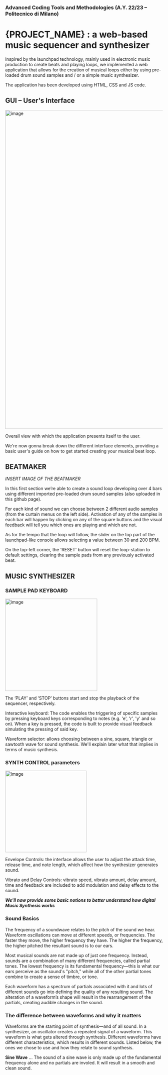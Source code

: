 ### Advanced Coding Tools and Methodologies (A.Y. 22/23 – Politecnico di Milano)

# {PROJECT_NAME} : a web-based music sequencer and synthesizer

Inspired by the launchpad technology, mainly used in electronic music production to create beats and playing loops, we implemented a web application that allows for the creation of musical loops either by using pre-loaded drum sound samples and / or a simple music synthesizer. 

The application has been developed using HTML, CSS and JS code. 


## GUI – User's Interface

<img width="1016" alt="image" src="https://github.com/federicoalferreri/ACTAM_project/assets/115798271/d6661182-481d-4fe6-8946-55feb9bcf5e6">


Overall view with which the application presents itself to the user. 

We're now gonna break down the different interface elements, providing a basic user's guide on how to get started creating your musical beat loop.

## BEATMAKER 

*INSERT IMAGE OF THE BEATMAKER*

In this first section we’re able to create a sound loop developing over 4 bars using different imported pre-loaded drum sound samples (also uploaded in this github page).

For each kind of sound we can choose between 2 different audio samples (from the curtain menus on the left side). Activation of any of the samples in each bar will happen by clicking on any of the square buttons and the visual feedback will tell you which ones are playing and which are not. 

As for the tempo that the loop will follow, the slider on the top part of the launchpad-like console allows selecting a value between 30 and 200 BPM.

On the top-left corner, the 'RESET' button will reset the loop-station to default settings, clearing the sample pads from any previously activated beat. 

## MUSIC SYNTHESIZER 

### SAMPLE PAD KEYBOARD

<img width="294" alt="image" src="https://github.com/federicoalferreri/ACTAM_project/assets/115798271/7df160ae-6603-42c2-9f0e-93629645676d">

The ‘PLAY’ and ‘STOP’ buttons start and stop the playback of the sequencer, respectively. 

Interactive keyboard: The code enables the triggering of specific samples by pressing keyboard keys corresponding to notes (e.g. 'e', 'r', 'y' and so on). When a key is pressed, the code is built to provide visual feedback simulating the pressing of said key.

Waveform selector: allows choosing between a sine, square,  triangle or sawtooth wave for sound synthesis. We'll explain later what that implies in terms of music synthesis.

### SYNTH CONTROL parameters
<img width="260" alt="image" src="https://github.com/federicoalferreri/ACTAM_project/assets/115798271/f1b4d827-ac4d-4c24-b07c-bddc8e95521c">

Envelope Controls: the interface allows the user to adjust the attack time, release time, and note length, which affect how the synthesizer generates sound.

Vibrato and Delay Controls: vibrato speed, vibrato amount, delay amount, time and feedback are included to add modulation and delay effects to the sound.


***We'll now provide some basic notions to better understand how digital Music Synthesis works*** 

### Sound Basics

The frequency of a soundwave relates to the pitch of the sound we hear. Waveform oscillations can move at different speeds, or frequencies. The faster they move, the higher frequency they have. The higher the frequency, the higher pitched the resultant sound is to our ears.

Most musical sounds are not made up of just one frequency. Instead, sounds are a combination of many different frequencies, called partial tones. The lowest frequency is its fundamental frequency—this is what our ears perceive as the sound's "pitch," while all of the other partial tones combine to create a sense of timbre, or tone.

Each waveform has a spectrum of partials associated with it and lots of different sounds go into defining the quality of any resulting sound. The alteration of a waveform’s shape will result in the rearrangement of the partials, creating audible changes in the sound.


### The difference between waveforms and why it matters

Waveforms are the starting point of synthesis—and of all sound. In a synthesizer, an oscillator creates a repeated signal of a waveform. This waveform is what gets altered through synthesis. Different waveforms have different characteristics, which results in different sounds. Listed below, the ones we chose to use and how they relate to sound synthesis.

**Sine Wave** 
...
The sound of a sine wave is only made up of the fundamental frequency alone and no partials are involed. It will result in a smooth and clean sound. 










